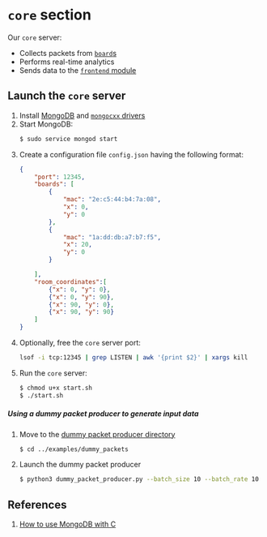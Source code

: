 # `core` section
Our `core` server:
- Collects packets from [`board`s](../../board)
- Performs real-time analytics
- Sends data to the [`frontend` module](../../frontend)

## Launch the `core` server
1. Install [MongoDB](https://docs.mongodb.com/manual/tutorial/install-mongodb-on-ubuntu/#install-mongodb-community-edition-using-deb-packages)
and [`mongocxx` drivers](http://mongocxx.org/mongocxx-v3/installation/)
1. Start MongoDB:
    ```bash
   $ sudo service mongod start 
   ```
1. Create a configuration file `config.json` having the following format: <!-- TODO add missing fields -->
    ```json
    {
        "port": 12345,
        "boards": [
            {
                "mac": "2e:c5:44:b4:7a:08",
                "x": 0,
                "y": 0 
            },
            {
                "mac": "1a:dd:db:a7:b7:f5",
                "x": 20,
                "y": 0 
            }

        ],
        "room_coordinates":[
            {"x": 0, "y": 0},
            {"x": 0, "y": 90},
            {"x": 90, "y": 0},
            {"x": 90, "y": 90}
        ]
    }
    ```
1. Optionally, free the `core` server port:
    ```bash
   lsof -i tcp:12345 | grep LISTEN | awk '{print $2}' | xargs kill
   ```
1. Run the `core` server:
    ```bash
    $ chmod u+x start.sh
    $ ./start.sh
    ```

##### Using a dummy packet producer to generate input data
1. Move to the [dummy packet producer directory](../examples/dummy_packets)
    ```bash
    $ cd ../examples/dummy_packets
    ```
1. Launch the dummy packet producer
    ```bash
    $ python3 dummy_packet_producer.py --batch_size 10 --batch_rate 10 --protobuf --out_file batch.txt 127.0.0.1 12345
    ```

## References 
1. [How to use MongoDB with C](http://mongoc.org/libmongoc/current/tutorial.html#starting-mongodb)
